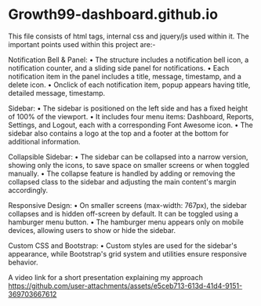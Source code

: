 # Growth99-dashboard.github.io

This file consists of html tags, internal css and jquery/js used within it. The important points used within this project are:- 

Notification Bell & Panel:
•	The structure includes a notification bell icon, a notification counter, and a sliding side panel for notifications.
•	Each notification item in the panel includes a title, message, timestamp, and a delete icon.
•	Onclick of each notification item, popup appears having title, detailed message, timestamp.

Sidebar:
•	The sidebar is positioned on the left side and has a fixed height of 100% of the viewport.
•	It includes four menu items: Dashboard, Reports, Settings, and Logout, each with a corresponding Font Awesome icon.
•	The sidebar also contains a logo at the top and a footer at the bottom for additional information.

Collapsible Sidebar:
•	The sidebar can be collapsed into a narrow version, showing only the icons, to save space on smaller screens or when toggled manually.
•	The collapse feature is handled by adding or removing the collapsed class to the sidebar and adjusting the main content's margin accordingly.

Responsive Design:
•	On smaller screens (max-width: 767px), the sidebar collapses and is hidden off-screen by default. It can be toggled using a hamburger menu button.
•	The hamburger menu appears only on mobile devices, allowing users to show or hide the sidebar.

Custom CSS and Bootstrap:
•	Custom styles are used for the sidebar's appearance, while Bootstrap's grid system and utilities ensure responsive behavior.

A video link for a short presentation explaining my approach
https://github.com/user-attachments/assets/e5ceb713-613d-41d4-9151-369703667612


